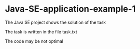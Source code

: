 # Java-SE-application-example-1
The Java SE project shows the solution of the task

The task is written in the file task.txt

The code may be not optimal
